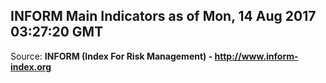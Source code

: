## INFORM Main Indicators as of Mon, 14 Aug 2017 03:27:20 GMT

Source: **INFORM (Index For Risk Management) - http://www.inform-index.org**